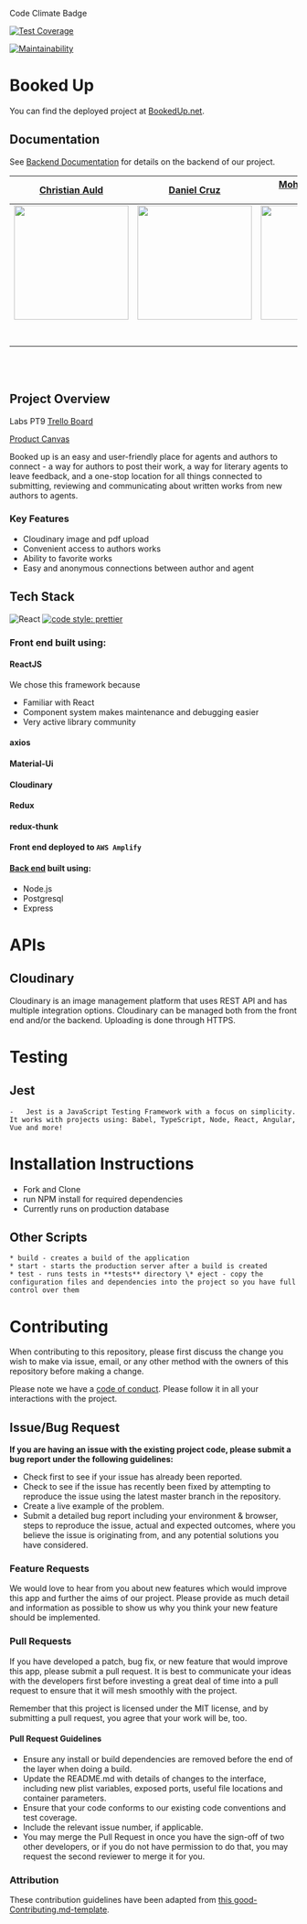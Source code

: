 Code Climate Badge

[![Test Coverage](https://api.codeclimate.com/v1/badges/d1b4843c0a345d18324f/test_coverage)](https://codeclimate.com/github/Lambda-School-Labs/booked-up-fe/test_coverage)

[![Maintainability](https://api.codeclimate.com/v1/badges/a7102654cee73af9a6e2/maintainability)](https://codeclimate.com/github/Lambda-School-Labs/booked-up-fe/maintainability)

# Booked Up

You can find the deployed project at [BookedUp.net](https://bookedup.net).

## Documentation

See [Backend Documentation](https://github.com/Lambda-School-Labs/booked-up-be/blob/master/README.md) for details on the backend of our project.

|                                                               [Christian Auld](https://github.com/cauld19)                                                               |                                                            [Daniel Cruz](https://github.com/)                                                             |                                                [Mohammad Shafi Masoumi](https://github.com/)                                                |                                                            [Derek Glynn](https://github.com/wolfwood87)                                                             |                                                          [Nathan Loveless](https://github.com/)                                                           |
| :----------------------------------------------------------------------------------------------------------------------------------------------------------------------: | :-------------------------------------------------------------------------------------------------------------------------------------------------------: | :-----------------------------------------------------------------------------------------------------------------------------------------: | :-----------------------------------------------------------------------------------------------------------------------------------------------------------------: | :-------------------------------------------------------------------------------------------------------------------------------------------------------: |
| [<img src="https://avatars1.githubusercontent.com/u/50849710?s=400&amp;u=5b809cdc42daa555eb49b00ace39bbb5bcaa6dd7&amp;v=4" width = "200" />](https://github.com/cauld19) | [<img src="https://avatars0.githubusercontent.com/u/52811884?s=400&u=926f9ebd56b68e5be070d94be4199b4afa4a9dbe&v=4" width = "200" />](https://github.com/) | [<img src="https://www.dalesjewelers.com/wp-content/uploads/2018/10/placeholder-silhouette-male.png" width = "200" />](https://github.com/) | [<img src="https://avatars3.githubusercontent.com/u/48306976?s=460&u=f8746fdb660c8f2aea575bd6995e48e2a534f477&v=4" width = "200" />](https://github.com/wolfwood87) | [<img src="https://avatars2.githubusercontent.com/u/51862134?s=400&u=8fafe29cd257fef63b7b0f3d1682e6eea17f1bec&v=4" width = "200" />](https://github.com/) |
|                                           [<img src="https://github.com/favicon.ico" width="15"> ](https://github.com/cauld19)                                           |                                 [<img src="https://github.com/favicon.ico" width="15"> ](https://github.com/danielcruz1)                                  |                          [<img src="https://github.com/favicon.ico" width="15"> ](https://github.com/Mister-Corn)                           |                                       [<img src="https://github.com/favicon.ico" width="15"> ](https://github.com/wolfwood87)                                       |                               [<img src="https://github.com/favicon.ico" width="15"> ](https://github.com/nathan-loveless)                                |
|                     [ <img src="https://static.licdn.com/sc/h/al2o9zrvru7aqj8e1x2rzsrca" width="15"> ](https://www.linkedin.com/in/christian-auld/)                      |                [ <img src="https://static.licdn.com/sc/h/al2o9zrvru7aqj8e1x2rzsrca" width="15"> ](https://www.linkedin.com/in/danielpcruz)                |                [ <img src="https://static.licdn.com/sc/h/al2o9zrvru7aqj8e1x2rzsrca" width="15"> ](https://www.linkedin.com/)                |                     [ <img src="https://static.licdn.com/sc/h/al2o9zrvru7aqj8e1x2rzsrca" width="15"> ](https://www.linkedin.com/in/derek-glynn)                     |              [ <img src="https://static.licdn.com/sc/h/al2o9zrvru7aqj8e1x2rzsrca" width="15"> ](https://www.linkedin.com/in/nathanloveless/)              |

<br>
<br>

## Project Overview

Labs PT9 [Trello Board](https://trello.com/b/wIkEvDjX/labspt9-booked-up)

[Product Canvas](https://www.notion.so/Vision-Problem-Objectives-fe806f460861498d92169d4a28a8cbe6)

Booked up is an easy and user-friendly place for agents and authors to connect - a way for authors to post their work, a way for literary agents to leave feedback, and a one-stop location for all things connected to submitting, reviewing and communicating about written works from new authors to agents.

### Key Features

- Cloudinary image and pdf upload
- Convenient access to authors works
- Ability to favorite works
- Easy and anonymous connections between author and agent

## Tech Stack

![React](https://img.shields.io/badge/react-v16.7.0--alpha.2-blue.svg)
[![code style: prettier](https://img.shields.io/badge/code_style-prettier-ff69b4.svg?style=flat-square)](https://github.com/prettier/prettier)

### Front end built using:

#### ReactJS

We chose this framework because

- Familiar with React
- Component system makes maintenance and debugging easier
- Very active library community

#### axios

#### Material-Ui

#### Cloudinary

#### Redux

#### redux-thunk

#### Front end deployed to `AWS Amplify`

#### [Back end](https://github.com/Lambda-School-Labs/booked-up-be) built using:

- Node.js
- Postgresql
- Express

# APIs

## Cloudinary

Cloudinary is an image management platform that uses REST API and has multiple integration options. Cloudinary can be managed both from the front end and/or the backend. Uploading is done through HTTPS.

# Testing

## Jest

    -   Jest is a JavaScript Testing Framework with a focus on simplicity. It works with projects using: Babel, TypeScript, Node, React, Angular, Vue and more!

# Installation Instructions

- Fork and Clone
- run NPM install for required dependencies
- Currently runs on production database

## Other Scripts

    * build - creates a build of the application
    * start - starts the production server after a build is created
    * test - runs tests in **tests** directory \* eject - copy the configuration files and dependencies into the project so you have full control over them

# Contributing

When contributing to this repository, please first discuss the change you wish to make via issue, email, or any other method with the owners of this repository before making a change.

Please note we have a [code of conduct](./CODE_OF_CONDUCT.md). Please follow it in all your interactions with the project.

## Issue/Bug Request

**If you are having an issue with the existing project code, please submit a bug report under the following guidelines:**

- Check first to see if your issue has already been reported.
- Check to see if the issue has recently been fixed by attempting to reproduce the issue using the latest master branch in the repository.
- Create a live example of the problem.
- Submit a detailed bug report including your environment & browser, steps to reproduce the issue, actual and expected outcomes, where you believe the issue is originating from, and any potential solutions you have considered.

### Feature Requests

We would love to hear from you about new features which would improve this app and further the aims of our project. Please provide as much detail and information as possible to show us why you think your new feature should be implemented.

### Pull Requests

If you have developed a patch, bug fix, or new feature that would improve this app, please submit a pull request. It is best to communicate your ideas with the developers first before investing a great deal of time into a pull request to ensure that it will mesh smoothly with the project.

Remember that this project is licensed under the MIT license, and by submitting a pull request, you agree that your work will be, too.

#### Pull Request Guidelines

- Ensure any install or build dependencies are removed before the end of the layer when doing a build.
- Update the README.md with details of changes to the interface, including new plist variables, exposed ports, useful file locations and container parameters.
- Ensure that your code conforms to our existing code conventions and test coverage.
- Include the relevant issue number, if applicable.
- You may merge the Pull Request in once you have the sign-off of two other developers, or if you do not have permission to do that, you may request the second reviewer to merge it for you.

### Attribution

These contribution guidelines have been adapted from [this good-Contributing.md-template](https://gist.github.com/PurpleBooth/b24679402957c63ec426).
